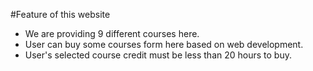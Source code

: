 #Feature of this website
- We are providing 9 different courses here.
- User can buy some courses form here based on web development. 
- User's selected course credit must be less than 20 hours to buy.